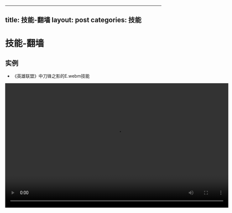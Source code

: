 
---
title: 技能-翻墙
layout: post
categories: 技能
---
# 技能-翻墙


## 实例

- 《英雄联盟》中刀锋之影的E.webm技能

<video width="720" height="400" controls>
    <source src="{{ site.url }}/videos/翻墙-刀锋之影-塔隆-E.webm" type="video/webm">
</video>
